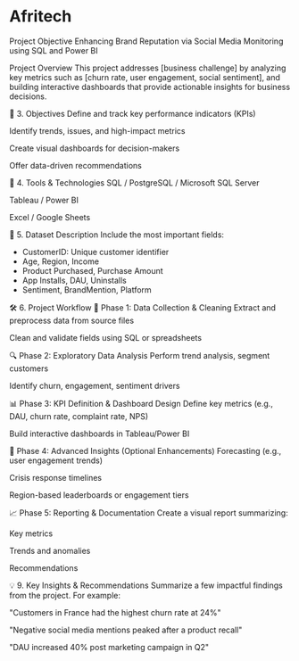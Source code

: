 # Afritech

Project Objective
Enhancing Brand Reputation via Social Media Monitoring using SQL and Power BI

Project Overview
This project addresses [business challenge] by analyzing key metrics such as [churn rate, user engagement, social sentiment], and building interactive dashboards that provide actionable insights for business decisions.

🎯 3. Objectives
Define and track key performance indicators (KPIs)

Identify trends, issues, and high-impact metrics

Create visual dashboards for decision-makers

Offer data-driven recommendations

🔧 4. Tools & Technologies
SQL / PostgreSQL / Microsoft SQL Server

Tableau / Power BI

Excel / Google Sheets

📂 5. Dataset Description
Include the most important fields:
- CustomerID: Unique customer identifier
- Age, Region, Income
- Product Purchased, Purchase Amount
- App Installs, DAU, Uninstalls
- Sentiment, BrandMention, Platform

🛠️ 6. Project Workflow
🧹 Phase 1: Data Collection & Cleaning
Extract and preprocess data from source files

Clean and validate fields using SQL or spreadsheets

🔍 Phase 2: Exploratory Data Analysis
Perform trend analysis, segment customers

Identify churn, engagement, sentiment drivers

📊 Phase 3: KPI Definition & Dashboard Design
Define key metrics (e.g., DAU, churn rate, complaint rate, NPS)

Build interactive dashboards in Tableau/Power BI

🔮 Phase 4: Advanced Insights (Optional Enhancements)
Forecasting (e.g., user engagement trends)

Crisis response timelines

Region-based leaderboards or engagement tiers

📈 Phase 5: Reporting & Documentation
Create a visual report summarizing:

Key metrics

Trends and anomalies

Recommendations

💡 9. Key Insights & Recommendations
Summarize a few impactful findings from the project. For example:

"Customers in France had the highest churn rate at 24%"

"Negative social media mentions peaked after a product recall"

"DAU increased 40% post marketing campaign in Q2"

